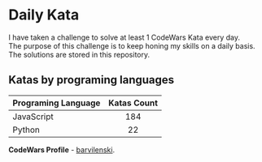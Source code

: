 # Daily Kata

I have taken a challenge to solve at least 1 CodeWars Kata every day.  
The purpose of this challenge is to keep honing my skills on a daily basis.  
The solutions are stored in this repository.

## Katas by programing languages

| Programing Language | Katas Count |
| ------------------- | :---------: |
| JavaScript          |         184 |
| Python              |          22 |


**CodeWars Profile** - [barvilenski](https://www.codewars.com/users/vbarv24).
